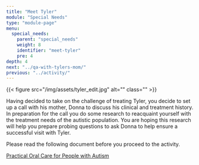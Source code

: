 ```yaml
---
title: "Meet Tyler"
module: "Special Needs"
type: "module-page"
menu:
  special_needs:
    parent: "special_needs"
    weight: 8
    identifier: "meet-tyler"
    pre: 4
depth: 4
next: "../qa-with-tylers-mom/"
previous: "../activity/"
---
```

<div class="pageblock right img-polaroid img-rounded">
<div class="caption">
</div>{{< figure src="/img/assets/tyler_edit.jpg" alt="" class="" >}}</div><div class="pageblock"><p>Having decided to take on the challenge of treating Tyler, you decide to set up a call with his mother, Donna to discuss his clinical and treatment history.  In preparation for the call you do some research to reacquaint yourself with the treatment needs of the autistic population.  You are hoping this research will help you prepare probing questions to ask Donna to help ensure a successful visit with Tyler.</p>
</div><div class="pageblock"><p>Please read the following document before you proceed to the activity.</p> <a href="http://ccnmtl.columbia.edu/projects/pass/SpecialNeeds_Mod5/POCAutism.pdf" target="_blank">Practical Oral Care for People with Autism</a>
</div>